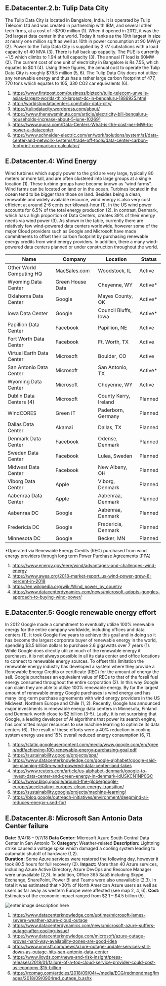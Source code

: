 ﻿




## E.Datacenter.2.b: Tulip Data City

The Tulip Data City is located in Bangalore, India. It is operated by Tulip Telecom Ltd and was created in partnership with IBM, and several other tech firms, at a cost of ~$700 million (1). When it opened in 2012, it was the 3rd largest data center in the world. Today it ranks as the 10th largest in size at nearly one million sq.ft as well as 10th in power consumption at 90 MW/yr (2). Power to the Tulip Data City is supplied by 2 kV substations with a load capacity of 40 MVA (3). There is full back up capacity. The PUE is currently ~1.5 which climbs to 1.94 at full capacity (3). The annual IT load is 60MW (2). The current cost of one unit of electricity in Bangalore is Rs 7.55, which equates to $0.1 (4). Using these figures, the annual cost to operate the Tulip Data City is roughly $78.5 million (5, 6). The Tulip Data City does not utilize any renewable energy and thus has a rather large carbon footprint of 477, 770 tons which equates to 105, 330 CO2 car equivalents (6).


1)	<https://www.firstpost.com/business/biztech/tulip-telecom-unveils-asias-largest-worlds-third-largest-dc-in-bengaluru-1886925.html>
2) <http://worldstopdatacenters.com/tulip-data-city/>
3)	<https://tulipdatacity.wordpress.com/about/>
4)	<https://www.thenewsminute.com/article/electricity-bill-bengaluru-households-increase-about-5-june-102691>
5)	<https://www.quora.com/Data-Centers-What-is-the-cost-per-MW-to-power-a-datacenter>
6)	<https://www.schneider-electric.com/en/work/solutions/system/s1/data-center-and-network-systems/trade-off-tools/data-center-carbon-footprint-comparison-calculator/>


## E.Datacenter.4: Wind Energy

Wind turbines which supply power to the grid are very large, typically 80 meters or more tall, and are often clustered into large groups at a single location (1). These turbine groups have become known as “wind farms”.  Wind farms can be located on land or in the ocean. Turbines located in the ocean tend to be bigger than those on land. Besides being a clean, renewable and widely available resource, wind energy is also very cost efficient at around 2-6 cents per kilowatt-hour (1). In the US wind power accounts for 6.5% of the total energy production (2). In contrast, Denmark, which has a high proportion of Data Centers, creates 39% of their energy needs via wind power (3). As shown in the table, currently there are relatively few wind-powered data centers worldwide, however some of the major Cloud providers such as Google and Microsoft have made commitments to offset their carbon footprint by purchasing renewable energy credits from wind energy providers. In addition, there a many wind-powered data centers planned or under construction throughout the world.


Name  |	Company	| Location | Status
------|---------|----------|-------
Other World Computing HQ |	MacSales.com	| Woodstock, IL	| Active
Wyoming Data Center |	Green House Data |	Cheyenne, WY |	Active*
Oklahoma Data Center |	Google |	Mayes County, OK |	Active*
Iowa Data Center | Google | Council Bluffs, Iowa |	Active*
Papillion Data Center |	Facebook |	Papillion, NE	| Active
Fort Worth Data Center |	Facebook |	Ft. Worth, TX	| Active
Virtual Earth Data Center	| Microsoft	| Boulder, CO |	Active
San Antonio Data Center	| Microsoft |	San Antonio, TX	| Active*
Wyoming Data Center |	Microsoft |	Cheyenne, WY | Active
Dublin Data Centers (4) |	Microsoft	 |County Kerry, Ireland	| Planned
WindCORES |	Green IT |	Paderborn, Germany |	Planned
Dallas Data Center	| Akamai |	Dallas, TX |	Planned
Denmark Data Center |	Facebook |	Odense, Denmark	| Planned
Sweden Data Center |	Facebook |	Lulea, Sweden	| Planned
Midwest Data Center	| Facebook	| New Albany, OH |	Planned
Viborg Data Center |	Apple |	Viborg, Denmark	| Planned
Aabenraa Data Center |	Apple	| Aabenraa, Denmark	| Planned
Aabenraa DC	| Google |	Aabenraa, Denmark |	Planned
Fredericia DC |	Google | Fredericia, Denmark |	Planned
Minnesota DC |	Google |	Becker, MN	| Planned

*Operated via Renewable Energy Credits (REC) purchased from wind energy providers through long term Power Purchase Agreements (PPA)

1)	<https://www.energy.gov/eere/wind/advantages-and-challenges-wind-energy>
2)	<https://www.awea.org/2018-market-report_us-wind-power-grew-8-percent-in-2018>
3)	<https://en.wikipedia.org/wiki/Wind_power_by_country>
4)	<https://www.datacenterdynamics.com/news/microsoft-adopts-googles-approach-to-buying-wind-power/>

## E.Datacenter.5: Google renewable energy effort
In 2012 Google made a commitment to eventually utilize 100% renewable energy for the entire company worldwide, including offices and data centers (1). It took Google five years to achieve this goal and in doing so it has become the largest corporate buyer of renewable energy in the world, spending $3.5 billion dollars to purchase 2.6 gigawatts over 7 years (1). While Google does directly utilize much of the renewable energy it purchases, it is not always possible in all its data center and office locations to connect to renewable energy sources. To offset this limitation the renewable energy industry has developed a system where they provide a Renewable Energy Credits or certificate (REC) for the amount of energy the sell. Google purchases an equivalent value of RECs to that of the fossil fuel energy consumed throughout the entire corporation (2). In this way Google can claim they are able to utilize 100% renewable energy. By far the largest amount of renewable energy Google purchases is wind energy and has many long-term purchase agreements with wind energy providers in the US Midwest, Northern Europe and Chile (1, 2).  Recently, Google has announced major investments in renewable energy data centers in Minnesota, Finland and Denmark worth close to $2 billion (3-5). Lastly, it is not surprising that Google, a leading developer of AI algorithms that power its search engine, has committed major resources to use machine learning to optimize its data centers (6). The result of these efforts were a 40% reduction in cooling system energy use and 15% overall reduced energy consumption (6, 7).  





1)	<https://static.googleusercontent.com/media/www.google.com/en//green/pdf/achieving-100-renewable-energy-purchasing-goal.pdf>
2)	<https://sustainability.google/projects/ppa/>
3)	<https://www.datacenterknowledge.com/google-alphabet/google-said-be-planning-600m-wind-powered-data-center-land-lakes>
4)	<https://www.reuters.com/article/us-alphabet-denmark/google-to-invest-data-center-and-green-energy-in-denmark-idUSKCN1NP0GC>
5)	<https://www.blog.google/around-the-globe/google-europe/accelerating-europes-clean-energy-transition/>
6)	<https://sustainability.google/projects/machine-learning/>
7)	<https://blog.google/outreach-initiatives/environment/deepmind-ai-reduces-energy-used-for/>



## E.Datacenter.8: Microsoft San Antonio Data Center failure

**Date:**		9/4/18 – 9/7/18
**Data Center:**	Microsoft Azure South Central Data Center in San Antonio Tx
**Category:**	Weather-related
**Description:**	Lightning strike caused a voltage spike which damaged a cooling system leading to automatic shutoff of hardware (1,2).	 
**Duration:**	Some Azure services were restored the following day, however it took 80.5 hours for full recovery (2).
**Impact:**  	More than 40 Azure services, including Azure Active Directory, Azure DevOps and Resource Manager were unavailable (2,3). In addition, Office 365 SaaS including Skype, Exchange, SharePoint, Power BI and Teams were also unavailable (2,3). In total it was estimated that >30% of North American Azure users as well as users as far away as western Europe were affected (see map 2, 4, 6). 
**Cost:**		Estimates of the economic impact ranged from $2.1 – $4.5 billion (5).

![enter image description here](https://rcpmag.com/articles/2018/09/04/~/media/ECG/redmondmag/Images/2018/09/0904red_outage_b.ashx)

1)	<https://www.datacenterknowledge.com/uptime/microsoft-lames-severe-weather-azure-cloud-outage>
2)	<https://www.datacenterdynamics.com/news/microsoft-azure-suffers-outage-after-cooling-issue/>
3)	<https://www.datacenterknowledge.com/microsoft/azure-outage-proves-hard-way-availability-zones-are-good-idea>
4)	<https://www.onmsft.com/news/azure-outage-update-services-still-down-as-outage-hits-san-antonio-data-center> 
5)	<https://www.lloyds.com/news-and-risk-insight/press-releases/2018/01/failure-of-a-top-cloud-service-provider-could-cost-us-economy-$15-billion>
6)	<https://rcpmag.com/articles/2018/09/04/~/media/ECG/redmondmag/Images/2018/09/0904red_outage_b.ashx>


